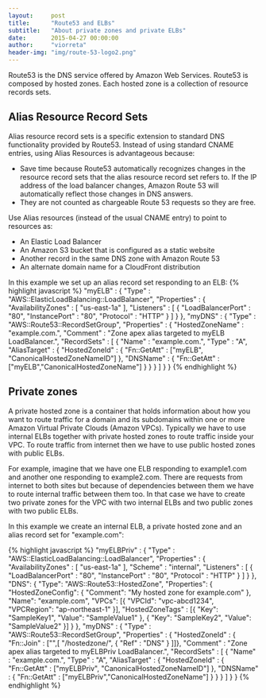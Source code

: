```yaml
---
layout:     post
title:      "Route53 and ELBs"
subtitle:   "About private zones and private ELBs"
date:       2015-04-27 00:00:00
author:     "viorreta"
header-img: "img/route-53-logo2.png"
---
```


<p>
Route53 is the DNS service offered by Amazon Web Services. Route53 is composed by hosted zones. Each hosted zone is a collection of resource records sets. 

</p>

<h2>Alias Resource Record Sets</h2>
<p>

Alias resource record sets is a specific extension to standard DNS functionality provided by Route53. Instead of using standard CNAME entries, using Alias Resources is advantageous because:
<ul>
<li>Save time because Route53 automatically recognizes changes in the resource record sets that the alias resource record set refers to. If the IP address of the load balancer changes, Amazon Route 53 will automatically reflect those changes in DNS answers.</li>
<li>They are not counted as chargeable Route 53 requests so they are free.</li>
</ul>
</p>

<p>

Use Alias resources (instead of the usual CNAME entry) to point to resources as:
<ul>
<li>An Elastic Load Balancer</li>
<li>An Amazon S3 bucket that is configured as a static website</li>
<li>Another record in the same DNS zone with Amazon Route 53</li>
<li>An alternate domain name for a CloudFront distribution</li>
</ul>
</p>
<p>
In this example we set up an alias record set responding to an ELB:
{% highlight javascript %}
  "myELB" : {
    "Type" : "AWS::ElasticLoadBalancing::LoadBalancer",
    "Properties" : {
      "AvailabilityZones" : [ "us-east-1a" ],
      "Listeners" : [ {
        "LoadBalancerPort" : "80",
        "InstancePort" : "80",
        "Protocol" : "HTTP"
      } ]
    }
  },
  "myDNS" : {
    "Type" : "AWS::Route53::RecordSetGroup",
      "Properties" : {
        "HostedZoneName" : "example.com.",
        "Comment" : "Zone apex alias targeted to myELB LoadBalancer.",
        "RecordSets" : [ {
          "Name" : "example.com.",
          "Type" : "A",
            "AliasTarget" : {
              "HostedZoneId" : { "Fn::GetAtt" : ["myELB", "CanonicalHostedZoneNameID"] },
              "DNSName" : { "Fn::GetAtt" : ["myELB","CanonicalHostedZoneName"] }
            }
          }
        ]
    }
  }
{% endhighlight %}

</p>


<h2>Private zones</h2>
<p>
A private hosted zone is a container that holds information about how you want to route traffic for a domain and its subdomains within one or more Amazon Virtual Private Clouds (Amazon VPCs). Typically we have to use internal ELBs together with private hosted zones to route traffic inside your VPC. To route traffic from internet then we have to use public hosted zones with public ELBs.
</p>	
<p>
For example, imagine that we have one ELB responding to example1.com and another one responding to example2.com. There are requests from internet to both sites but because of dependencies between them we have to route internal traffic between them too. In that case we have to create two private zones for the VPC with two internal ELBs and two public zones with two public ELBs.
</p>
<p>	
In this example we create an internal ELB, a private hosted zone and an alias record set for "example.com": 

{% highlight javascript %}
  "myELBPriv" : {
    "Type" : "AWS::ElasticLoadBalancing::LoadBalancer",
    "Properties" : {
      "AvailabilityZones" : [ "us-east-1a" ],
      "Scheme" : "internal",
      "Listeners" : [ {
        "LoadBalancerPort" : "80",
        "InstancePort" : "80",
        "Protocol" : "HTTP"
      } ]
    }
  },
  "DNS": {
    "Type": "AWS::Route53::HostedZone",
    "Properties": {
      "HostedZoneConfig": {
        "Comment": "My hosted zone for example.com"
      },
      "Name": "example.com",
      "VPCs": [{
        "VPCId": "vpc-abcd1234",
        "VPCRegion": "ap-northeast-1"
      }],
      "HostedZoneTags" : [{
        "Key": "SampleKey1",
        "Value": "SampleValue1"
      },
      {
        "Key": "SampleKey2",
        "Value": "SampleValue2"
      }]
    }
  },
  "myDNS" : {
    "Type" : "AWS::Route53::RecordSetGroup",
      "Properties" : {
        "HostedZoneId" : { "Fn::Join" : ["",[ "/hostedzone/", { "Ref" : "DNS"  } ]]},
        "Comment" : "Zone apex alias targeted to myELBPriv LoadBalancer.",
        "RecordSets" : [ {
          "Name" : "example.com.",
          "Type" : "A",
            "AliasTarget" : {
              "HostedZoneId" : { "Fn::GetAtt" : ["myELBPriv", "CanonicalHostedZoneNameID"] },
              "DNSName" : { "Fn::GetAtt" : ["myELBPriv","CanonicalHostedZoneName"] }
            }
          }
        ]
    }
  }
{% endhighlight %}
</p>


